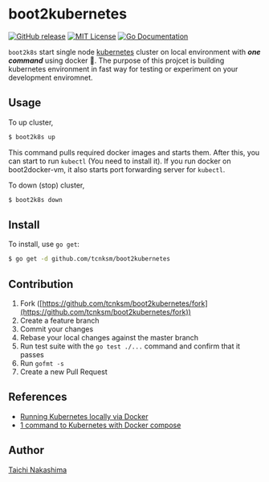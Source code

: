 # boot2kubernetes

[![GitHub release](http://img.shields.io/github/release/tcnksm/boot2kubernetes.svg?style=flat-square)][release]
[![MIT License](http://img.shields.io/badge/license-MIT-blue.svg?style=flat-square)][license]
[![Go Documentation](http://img.shields.io/badge/go-documentation-blue.svg?style=flat-square)][godocs]

[release]: https://github.com/tcnksm/boot2kubernetes/releases
[license]: https://github.com/tcnksm/boot2kubernetes/blob/master/LICENSE
[godocs]: http://godoc.org/github.com/tcnksm/boot2kubernetes

`boot2k8s` start single node [kubernetes](https://github.com/googlecloudplatform/kubernetes) cluster on local environment with _**one command**_ using docker :whale:. The purpose of this projcet is building kubernetes environment in fast way for testing or experiment on your development enviromnet.

## Usage

To up cluster,

```bash
$ boot2k8s up
```

This command pulls required docker images and starts them.  After this, you can start to run `kubectl` (You need to install it). If you run docker on boot2docker-vm, it also starts port forwarding server for `kubectl`.

To down (stop) cluster,

```bash
$ boot2k8s down
```

## Install

To install, use `go get`:

```bash
$ go get -d github.com/tcnksm/boot2kubernetes
```

## Contribution

1. Fork ([https://github.com/tcnksm/boot2kubernetes/fork](https://github.com/tcnksm/boot2kubernetes/fork))
1. Create a feature branch
1. Commit your changes
1. Rebase your local changes against the master branch
1. Run test suite with the `go test ./...` command and confirm that it passes
1. Run `gofmt -s`
1. Create a new Pull Request

## References

- [Running Kubernetes locally via Docker](https://github.com/GoogleCloudPlatform/kubernetes/blob/release-1.0/docs/getting-started-guides/docker.md)
- [1 command to Kubernetes with Docker compose](http://sebgoa.blogspot.jp/2015/04/1-command-to-kubernetes-with-docker.html)

## Author

[Taichi Nakashima](https://github.com/tcnksm)
